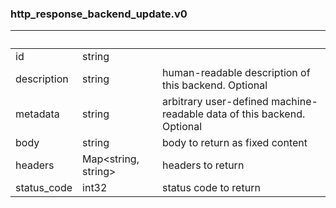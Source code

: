 
### http_response_backend_update.v0

| &nbsp; | &nbsp; | &nbsp; |
|---|---|---|
| id | string |  |
| description | string | human-readable description of this backend. Optional |
| metadata | string | arbitrary user-defined machine-readable data of this backend. Optional |
| body | string | body to return as fixed content |
| headers | Map&lt;string, string&gt; | headers to return |
| status_code | int32 | status code to return |